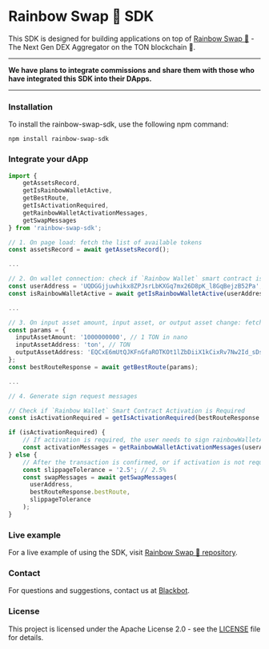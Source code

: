 # Rainbow Swap 🌈 SDK

This SDK is designed for building applications on top of [Rainbow Swap 🌈](https://github.com/0xblackbot/rainbow-swap) - The Next Gen DEX Aggregator on the TON blockchain 💎.

--- 

**We have plans to integrate commissions and share them with those who have integrated this SDK into their DApps.**

---

### Installation

To install the rainbow-swap-sdk, use the following npm command:
```shell
npm install rainbow-swap-sdk
```

### Integrate your dApp

```typescript
import {
    getAssetsRecord,
    getIsRainbowWalletActive,
    getBestRoute,
    getIsActivationRequired,
    getRainbowWalletActivationMessages,
    getSwapMessages
} from 'rainbow-swap-sdk';

// 1. On page load: fetch the list of available tokens
const assetsRecord = await getAssetsRecord();

...

// 2. On wallet connection: check if `Rainbow Wallet` smart contract is active
const userAddress = 'UQDGGjjuwhikx8ZPJsrLbKXGq7mx26D8pK_l8GqBejzB52Pa'; // user wallet address
const isRainbowWalletActive = await getIsRainbowWalletActive(userAddress);

...

// 3. On input asset amount, input asset, or output asset change: fetch a new swap route
const params = {
  inputAssetAmount: '1000000000', // 1 TON in nano
  inputAssetAddress: 'ton', // TON
  outputAssetAddress: 'EQCxE6mUtQJKFnGfaROTKOt1lZbDiiX1kCixRv7Nw2Id_sDs' // USDT jetton master address
};
const bestRouteResponse = await getBestRoute(params);

...

// 4. Generate sign request messages

// Check if `Rainbow Wallet` Smart Contract Activation is Required
const isActivationRequired = getIsActivationRequired(bestRouteResponse.bestRoute, isRainbowWalletActive);

if (isActivationRequired) {
    // If activation is required, the user needs to sign rainbowWalletActivationMessages first
    const activationMessages = getRainbowWalletActivationMessages(userAddress);
} else {
    // After the transaction is confirmed, or if activation is not required, the user can proceed with the swap transaction
    const slippageTolerance = '2.5'; // 2.5%
    const swapMessages = await getSwapMessages(
      userAddress,
      bestRouteResponse.bestRoute,
      slippageTolerance
    );
}
```

### Live example

For a live example of using the SDK, visit [Rainbow Swap 🌈 repository](https://github.com/0xblackbot/rainbow-swap).

### Contact

For questions and suggestions, contact us at [Blackbot](https://blackbot.technology/).

### License

This project is licensed under the Apache License 2.0 - see the [LICENSE](LICENSE) file for details.

